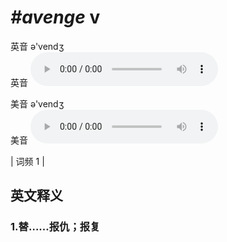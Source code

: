 # ***\#avenge*** v
英音 ə'vendʒ  
英音
<audio src="./media/avenge1.aac" controls="controls"></audio>

美音 ə'vendʒ  
美音
<audio src="./media/avenge2.aac" controls="controls"></audio>



| 词频 1 |  

英文释义
---
### 1.**替……报仇；报复**  


